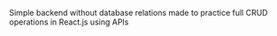 Simple backend without database relations made to practice full CRUD operations in React.js using APIs
